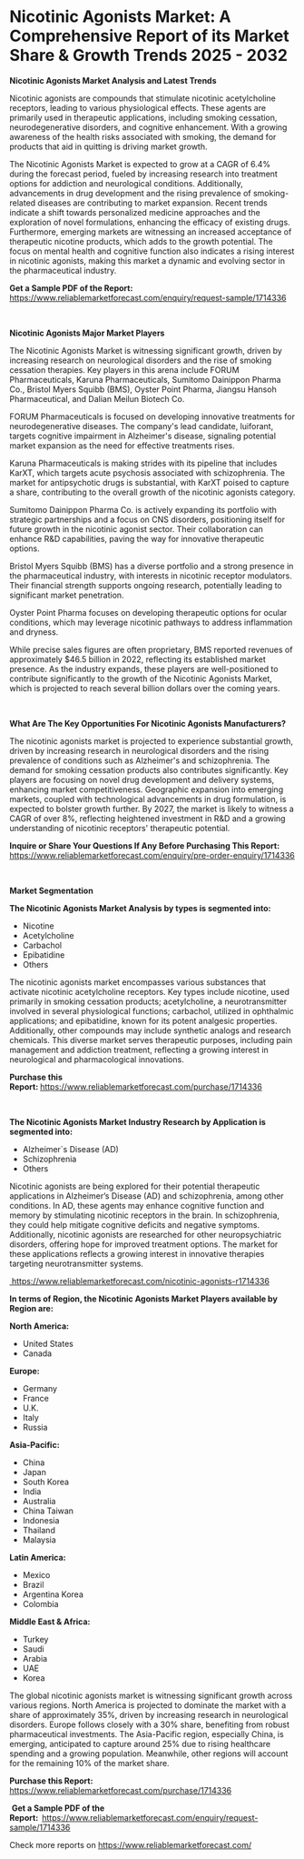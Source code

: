<p><h1>Nicotinic Agonists Market: A Comprehensive Report of its Market Share & Growth Trends 2025 - 2032</h1></p><p><strong>Nicotinic Agonists Market Analysis and Latest Trends</strong></p>
<p><p>Nicotinic agonists are compounds that stimulate nicotinic acetylcholine receptors, leading to various physiological effects. These agents are primarily used in therapeutic applications, including smoking cessation, neurodegenerative disorders, and cognitive enhancement. With a growing awareness of the health risks associated with smoking, the demand for products that aid in quitting is driving market growth. </p><p>The Nicotinic Agonists Market is expected to grow at a CAGR of 6.4% during the forecast period, fueled by increasing research into treatment options for addiction and neurological conditions. Additionally, advancements in drug development and the rising prevalence of smoking-related diseases are contributing to market expansion. Recent trends indicate a shift towards personalized medicine approaches and the exploration of novel formulations, enhancing the efficacy of existing drugs. Furthermore, emerging markets are witnessing an increased acceptance of therapeutic nicotine products, which adds to the growth potential. The focus on mental health and cognitive function also indicates a rising interest in nicotinic agonists, making this market a dynamic and evolving sector in the pharmaceutical industry.</p></p>
<p><strong>Get a Sample PDF of the Report:&nbsp;</strong> <a href="https://www.reliablemarketforecast.com/enquiry/request-sample/1714336?utm_campaign=1950&utm_medium=2&utm_source=Github&utm_content=ia&utm_term=11012025&utm_id=nicotinic-agonists">https://www.reliablemarketforecast.com/enquiry/request-sample/1714336</a></p>
<p>&nbsp;</p>
<p><strong>Nicotinic Agonists Major Market Players</strong></p>
<p><p>The Nicotinic Agonists Market is witnessing significant growth, driven by increasing research on neurological disorders and the rise of smoking cessation therapies. Key players in this arena include FORUM Pharmaceuticals, Karuna Pharmaceuticals, Sumitomo Dainippon Pharma Co., Bristol Myers Squibb (BMS), Oyster Point Pharma, Jiangsu Hansoh Pharmaceutical, and Dalian Meilun Biotech Co.</p><p>FORUM Pharmaceuticals is focused on developing innovative treatments for neurodegenerative diseases. The company's lead candidate, luiforant, targets cognitive impairment in Alzheimer's disease, signaling potential market expansion as the need for effective treatments rises.</p><p>Karuna Pharmaceuticals is making strides with its pipeline that includes KarXT, which targets acute psychosis associated with schizophrenia. The market for antipsychotic drugs is substantial, with KarXT poised to capture a share, contributing to the overall growth of the nicotinic agonists category.</p><p>Sumitomo Dainippon Pharma Co. is actively expanding its portfolio with strategic partnerships and a focus on CNS disorders, positioning itself for future growth in the nicotinic agonist sector. Their collaboration can enhance R&D capabilities, paving the way for innovative therapeutic options.</p><p>Bristol Myers Squibb (BMS) has a diverse portfolio and a strong presence in the pharmaceutical industry, with interests in nicotinic receptor modulators. Their financial strength supports ongoing research, potentially leading to significant market penetration.</p><p>Oyster Point Pharma focuses on developing therapeutic options for ocular conditions, which may leverage nicotinic pathways to address inflammation and dryness. </p><p>While precise sales figures are often proprietary, BMS reported revenues of approximately $46.5 billion in 2022, reflecting its established market presence. As the industry expands, these players are well-positioned to contribute significantly to the growth of the Nicotinic Agonists Market, which is projected to reach several billion dollars over the coming years.</p></p>
<p>&nbsp;</p>
<p><strong>What Are The Key Opportunities For Nicotinic Agonists Manufacturers?</strong></p>
<p><p>The nicotinic agonists market is projected to experience substantial growth, driven by increasing research in neurological disorders and the rising prevalence of conditions such as Alzheimer's and schizophrenia. The demand for smoking cessation products also contributes significantly. Key players are focusing on novel drug development and delivery systems, enhancing market competitiveness. Geographic expansion into emerging markets, coupled with technological advancements in drug formulation, is expected to bolster growth further. By 2027, the market is likely to witness a CAGR of over 8%, reflecting heightened investment in R&D and a growing understanding of nicotinic receptors' therapeutic potential.</p></p>
<p><strong>Inquire or Share Your Questions If Any Before Purchasing This Report:</strong> <a href="https://www.reliablemarketforecast.com/enquiry/pre-order-enquiry/1714336?utm_campaign=1950&utm_medium=2&utm_source=Github&utm_content=ia&utm_term=11012025&utm_id=nicotinic-agonists">https://www.reliablemarketforecast.com/enquiry/pre-order-enquiry/1714336</a></p>
<p>&nbsp;</p>
<p><strong>Market Segmentation</strong></p>
<p><strong>The Nicotinic Agonists Market Analysis by types is segmented into:</strong></p>
<p><ul><li>Nicotine</li><li>Acetylcholine</li><li>Carbachol</li><li>Epibatidine</li><li>Others</li></ul></p>
<p><p>The nicotinic agonists market encompasses various substances that activate nicotinic acetylcholine receptors. Key types include nicotine, used primarily in smoking cessation products; acetylcholine, a neurotransmitter involved in several physiological functions; carbachol, utilized in ophthalmic applications; and epibatidine, known for its potent analgesic properties. Additionally, other compounds may include synthetic analogs and research chemicals. This diverse market serves therapeutic purposes, including pain management and addiction treatment, reflecting a growing interest in neurological and pharmacological innovations.</p></p>
<p><strong>Purchase this Report:&nbsp;</strong><a href="https://www.reliablemarketforecast.com/purchase/1714336?utm_campaign=1950&utm_medium=2&utm_source=Github&utm_content=ia&utm_term=11012025&utm_id=nicotinic-agonists">https://www.reliablemarketforecast.com/purchase/1714336</a></p>
<p>&nbsp;</p>
<p><strong>The Nicotinic Agonists Market Industry Research by Application is segmented into:</strong></p>
<p><ul><li>Alzheimer`s Disease (AD)</li><li>Schizophrenia</li><li>Others</li></ul></p>
<p><p>Nicotinic agonists are being explored for their potential therapeutic applications in Alzheimer’s Disease (AD) and schizophrenia, among other conditions. In AD, these agents may enhance cognitive function and memory by stimulating nicotinic receptors in the brain. In schizophrenia, they could help mitigate cognitive deficits and negative symptoms. Additionally, nicotinic agonists are researched for other neuropsychiatric disorders, offering hope for improved treatment options. The market for these applications reflects a growing interest in innovative therapies targeting neurotransmitter systems.</p></p>
<p><a href="https://www.reliablemarketforecast.com/nicotinic-agonists-r1714336?utm_campaign=1950&utm_medium=2&utm_source=Github&utm_content=ia&utm_term=11012025&utm_id=nicotinic-agonists">&nbsp;https://www.reliablemarketforecast.com/nicotinic-agonists-r1714336</a></p>
<p><strong>In terms of Region, the Nicotinic Agonists Market Players available by Region are:</strong></p>
<p>
    <p> <strong> North America: </strong>
        <ul>
            <li>United States</li>
            <li>Canada</li>
        </ul>
        </p> 
    <p> <strong> Europe: </strong>
        <ul>
            <li>Germany</li>
            <li>France</li>
            <li>U.K.</li>
            <li>Italy</li>
            <li>Russia</li>
        </ul>
        </p> 
    <p> <strong> Asia-Pacific: </strong>
        <ul>
            <li>China</li>
            <li>Japan</li>
            <li>South Korea</li>
            <li>India</li>
            <li>Australia</li>
            <li>China Taiwan</li>
            <li>Indonesia</li>
            <li>Thailand</li>
            <li>Malaysia</li>
        </ul>
        </p> 
    <p> <strong> Latin America: </strong>
        <ul>
            <li>Mexico</li>
            <li>Brazil</li>
            <li>Argentina Korea</li>
            <li>Colombia</li>
        </ul>
        </p> 
    <p> <strong> Middle East & Africa: </strong>
        <ul>
            <li>Turkey</li>
            <li>Saudi</li>
            <li>Arabia</li>
            <li>UAE</li>
            <li>Korea</li>
        </ul>
    </p>
    </p>
<p><p>The global nicotinic agonists market is witnessing significant growth across various regions. North America is projected to dominate the market with a share of approximately 35%, driven by increasing research in neurological disorders. Europe follows closely with a 30% share, benefiting from robust pharmaceutical investments. The Asia-Pacific region, especially China, is emerging, anticipated to capture around 25% due to rising healthcare spending and a growing population. Meanwhile, other regions will account for the remaining 10% of the market share.</p></p>
<p><strong>Purchase this Report: </strong><a href="https://www.reliablemarketforecast.com/purchase/1714336?utm_campaign=1950&utm_medium=2&utm_source=Github&utm_content=ia&utm_term=11012025&utm_id=nicotinic-agonists">https://www.reliablemarketforecast.com/purchase/1714336</a></p>
<p>&nbsp;<strong>Get a Sample PDF of the Report:&nbsp;&nbsp;</strong><a href="https://www.reliablemarketforecast.com/enquiry/request-sample/1714336?utm_campaign=1950&utm_medium=2&utm_source=Github&utm_content=ia&utm_term=11012025&utm_id=nicotinic-agonists">https://www.reliablemarketforecast.com/enquiry/request-sample/1714336</a></p>
<p><strong></strong></p>
<p>Check more reports on <a href="https://www.reliablemarketforecast.com/?utm_campaign=1950&utm_medium=2&utm_source=Github&utm_content=ia&utm_term=11012025&utm_id=nicotinic-agonists">https://www.reliablemarketforecast.com/</a></p>